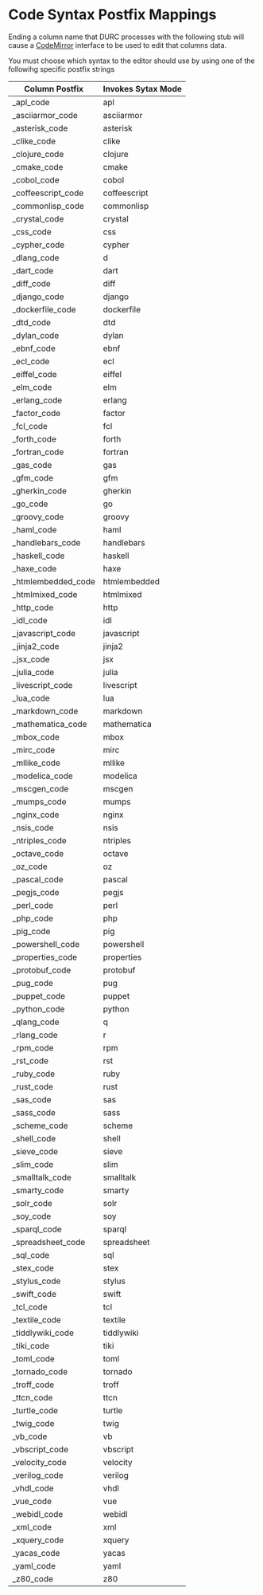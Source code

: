 
# Code Syntax Postfix Mappings

Ending a column name that DURC processes with the following stub will cause a [CodeMirror](http://codemirror.net/)
interface to be used to edit that columns data. 

You must choose which syntax to the editor should use by using one of the followihg specific postfix strings

| Column Postfix | Invokes Sytax Mode  |
| -------------- | ------------------- |
|_apl_code | apl |
|_asciiarmor_code | asciiarmor |
|_asterisk_code | asterisk |
|_clike_code | clike |
|_clojure_code | clojure |
|_cmake_code | cmake |
|_cobol_code | cobol |
|_coffeescript_code | coffeescript |
|_commonlisp_code | commonlisp |
|_crystal_code | crystal |
|_css_code | css |
|_cypher_code | cypher |
|_dlang_code | d |
|_dart_code | dart |
|_diff_code | diff |
|_django_code | django |
|_dockerfile_code | dockerfile |
|_dtd_code | dtd |
|_dylan_code | dylan |
|_ebnf_code | ebnf |
|_ecl_code | ecl |
|_eiffel_code | eiffel |
|_elm_code | elm |
|_erlang_code | erlang |
|_factor_code | factor |
|_fcl_code | fcl |
|_forth_code | forth |
|_fortran_code | fortran |
|_gas_code | gas |
|_gfm_code | gfm |
|_gherkin_code | gherkin |
|_go_code | go |
|_groovy_code | groovy |
|_haml_code | haml |
|_handlebars_code | handlebars |
|_haskell_code | haskell |
|_haxe_code | haxe |
|_htmlembedded_code | htmlembedded |
|_htmlmixed_code | htmlmixed |
|_http_code | http |
|_idl_code | idl |
|_javascript_code | javascript |
|_jinja2_code | jinja2 |
|_jsx_code | jsx |
|_julia_code | julia |
|_livescript_code | livescript |
|_lua_code | lua |
|_markdown_code | markdown |
|_mathematica_code | mathematica |
|_mbox_code | mbox |
|_mirc_code | mirc |
|_mllike_code | mllike |
|_modelica_code | modelica |
|_mscgen_code | mscgen |
|_mumps_code | mumps |
|_nginx_code | nginx |
|_nsis_code | nsis |
|_ntriples_code | ntriples |
|_octave_code | octave |
|_oz_code | oz |
|_pascal_code | pascal |
|_pegjs_code | pegjs |
|_perl_code | perl |
|_php_code | php |
|_pig_code | pig |
|_powershell_code | powershell |
|_properties_code | properties |
|_protobuf_code | protobuf |
|_pug_code | pug |
|_puppet_code | puppet |
|_python_code | python |
|_qlang_code | q |
|_rlang_code | r |
|_rpm_code | rpm |
|_rst_code | rst |
|_ruby_code | ruby |
|_rust_code | rust |
|_sas_code | sas |
|_sass_code | sass |
|_scheme_code | scheme |
|_shell_code | shell |
|_sieve_code | sieve |
|_slim_code | slim |
|_smalltalk_code | smalltalk |
|_smarty_code | smarty |
|_solr_code | solr |
|_soy_code | soy |
|_sparql_code | sparql |
|_spreadsheet_code | spreadsheet |
|_sql_code | sql |
|_stex_code | stex |
|_stylus_code | stylus |
|_swift_code | swift |
|_tcl_code | tcl |
|_textile_code | textile |
|_tiddlywiki_code | tiddlywiki |
|_tiki_code | tiki |
|_toml_code | toml |
|_tornado_code | tornado |
|_troff_code | troff |
|_ttcn_code | ttcn |
|_turtle_code | turtle |
|_twig_code | twig |
|_vb_code | vb |
|_vbscript_code | vbscript |
|_velocity_code | velocity |
|_verilog_code | verilog |
|_vhdl_code | vhdl |
|_vue_code | vue |
|_webidl_code | webidl |
|_xml_code | xml |
|_xquery_code | xquery |
|_yacas_code | yacas |
|_yaml_code | yaml |
|_z80_code | z80 |
